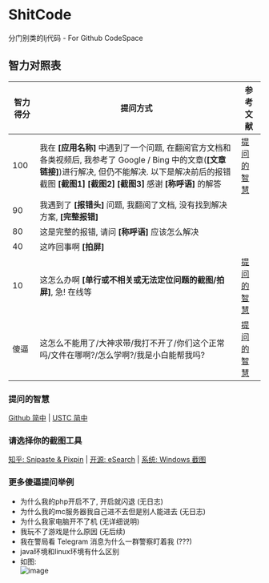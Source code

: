 # ShitCode

分门别类的lj代码 - For Github CodeSpace

## 智力对照表

| 智力得分 | 提问方式                                                                                                                                                                                                                                   | 参考文献                                                                                                                                                                                                                               |
| -------- | ------------------------------------------------------------------------------------------------------------------------------------------------------------------------------------------------------------------------------------------ | -------------------------------------------------------------------------------------------------------------------------------------------------------------------------------------------------------------------------------------- |
| 100      | 我在 **\[应用名称\]** 中遇到了一个问题, 在翻阅官方文档和各类视频后, 我参考了 Google / Bing 中的文章(**\[文章链接\]**)进行解决, 但仍不能解决. 以下是解决前后的报错截图 **\[截图1\]** **\[截图2\]** **\[截图3\]** 感谢 **\[称呼语\]** 的解答 | [提问的智慧](https://github.com/ryanhanwu/How-To-Ask-Questions-The-Smart-Way/blob/main/README-zh_CN.md#%E7%A4%BC%E5%A4%9A%E4%BA%BA%E4%B8%8D%E6%80%AA%E8%80%8C%E4%B8%94%E6%9C%89%E6%97%B6%E8%BF%98%E5%BE%88%E6%9C%89%E5%B8%AE%E5%8A%A9) |
| 90       | 我遇到了 **\[报错头\]** 问题, 我翻阅了文档, 没有找到解决方案, **\[完整报错\]**                                                                                                                                                             |                                                                                                                                                                                                                                        |
| 80       | 这是完整的报错, 请问 **\[称呼语\]** 应该怎么解决                                                                                                                                                                                           |                                                                                                                                                                                                                                        |
| 40       | 这咋回事啊 **\[拍屏\]**                                                                                                                                                                                                                    |                                                                                                                                                                                                                                        |
| 10       | 这怎么办啊 **\[单行或不相关或无法定位问题的截图/拍屏\]**, 急! 在线等                                                                                                                                                                       | [提问的智慧](https://github.com/ryanhanwu/How-To-Ask-Questions-The-Smart-Way/blob/main/README-zh_CN.md#%E4%BD%BF%E7%94%A8%E6%9C%89%E6%84%8F%E4%B9%89%E4%B8%94%E6%8F%8F%E8%BF%B0%E6%98%8E%E7%A1%AE%E7%9A%84%E6%A0%87%E9%A2%98)          |
| 傻逼     | 这怎么不能用了/大神求带/我打不开了/你们这个正常吗/文件在哪啊?/怎么学啊?/我是小白能帮我吗?                                                                                                                                                  | [提问的智慧](https://github.com/ryanhanwu/How-To-Ask-Questions-The-Smart-Way/blob/main/README-zh_CN.md#%E5%8E%BB%E6%8E%89%E6%97%A0%E6%84%8F%E4%B9%89%E7%9A%84%E6%8F%90%E9%97%AE%E5%8F%A5)                                              |

### 提问的智慧

[Github 简中](https://github.com/ryanhanwu/How-To-Ask-Questions-The-Smart-Way/blob/main/README-zh_CN.md) | [USTC 简中](https://lug.ustc.edu.cn/wiki/doc/smart-questions/)

### 请选择你的截图工具

[知乎: Snipaste & Pixpin](https://zhuanlan.zhihu.com/p/670754383) | [开源: eSearch](https://github.com/xushengfeng/eSearch) | [系统: Windows 截图](https://support.microsoft.com/zh-cn/windows/%E6%89%93%E5%BC%80%E6%88%AA%E5%9B%BE%E5%B7%A5%E5%85%B7%E5%B9%B6%E8%8E%B7%E5%8F%96%E5%B1%8F%E5%B9%95%E6%88%AA%E5%9B%BE-a35ac9ff-4a58-24c9-3253-f12bac9f9d44)

### 更多傻逼提问举例

- 为什么我的php开启不了, 开启就闪退 (无日志)
- 为什么我的mc服务器我自己进不去但是别人能进去 (无日志)
- 为什么我家电脑开不了机 (无详细说明)
- 我玩不了游戏是什么原因 (无后续)
- 我在警局看 Telegram 消息为什么一群警察盯着我 (???)
- java环境和linux环境有什么区别
- 如图: \
![image](https://github.com/xiaozhu2007/ShitCode/assets/63779340/d5ea686d-c1c3-4760-9737-f74ce0fd92b4)

  

